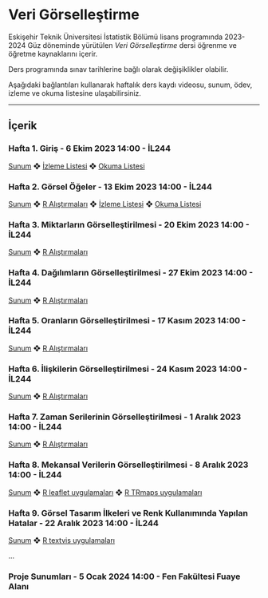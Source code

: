 # Veri Görselleştirme

Eskişehir Teknik Üniversitesi İstatistik Bölümü lisans programında 2023-2024 Güz döneminde yürütülen *Veri Görselleştirme* dersi öğrenme ve öğretme kaynaklarını içerir.

Ders programında sınav tarihlerine bağlı olarak değişiklikler olabilir.

Aşağıdaki bağlantıları kullanarak haftalık ders kaydı videosu, sunum, ödev, izleme ve okuma listesine ulaşabilirsiniz.

---

## İçerik

### Hafta 1. Giriş - 6 Ekim 2023 14:00 - İL244

[Sunum](https://github.com/mcavs/ESTUStat_2022Guz_VeriGorsellestirme/blob/main/Sunumlar/VG_Hafta1.pdf) ❖ [İzleme Listesi](https://github.com/mcavs/ESTUStat_2022Guz_VeriGorsellestirme/tree/main/%C4%B0zleme%20Listesi) ❖ [Okuma Listesi](https://github.com/mcavs/ESTUStat_2022Guz_VeriGorsellestirme/tree/main/Okuma%20Listesi) 


### Hafta 2. Görsel Öğeler - 13 Ekim 2023 14:00  - İL244

[Sunum](https://github.com/mcavs/ESTUStat_2022Guz_VeriGorsellestirme/blob/main/Sunumlar/VG_Hafta2.pdf) ❖ [R Alıştırmaları](https://github.com/mcavs/ESTUStat_2022Guz_VeriGorsellestirme/blob/main/Al%C4%B1%C5%9Ft%C4%B1rmalar/VG_al%C4%B1s%CC%A7t%C4%B1rma_h2.R) ❖ [İzleme Listesi](https://github.com/mcavs/ESTUStat_2022Guz_VeriGorsellestirme/tree/main/%C4%B0zleme%20Listesi) ❖ [Okuma Listesi](https://github.com/mcavs/ESTUStat_2022Guz_VeriGorsellestirme/tree/main/Okuma%20Listesi) 


### Hafta 3. Miktarların Görselleştirilmesi - 20 Ekim 2023 14:00  - İL244

[Sunum](https://github.com/mcavs/ESTUStat_2022Guz_VeriGorsellestirme/blob/main/Sunumlar/VG_Hafta3.pdf) ❖ [R Alıştırmaları](https://github.com/mcavs/ESTUStat_2022Guz_VeriGorsellestirme/blob/main/Al%C4%B1%C5%9Ft%C4%B1rmalar/VG_al%C4%B1s%CC%A7t%C4%B1rma_h3.R) 


### Hafta 4. Dağılımların Görselleştirilmesi - 27 Ekim 2023 14:00  - İL244

[Sunum](https://github.com/mcavs/ESTUStat_2022Guz_VeriGorsellestirme/blob/main/Sunumlar/VG_Hafta4.pdf) ❖ [R Alıştırmaları](https://github.com/mcavs/ESTUStat_2022Guz_VeriGorsellestirme/blob/main/Al%C4%B1%C5%9Ft%C4%B1rmalar/VG_al%C4%B1s%CC%A7t%C4%B1rma_h4.R) 


### Hafta 5. Oranların Görselleştirilmesi - 17 Kasım 2023 14:00  - İL244

[Sunum](https://github.com/mcavs/ESTUStat_2022Guz_VeriGorsellestirme/blob/main/Sunumlar/VG_Hafta5.pdf) ❖ [R Alıştırmaları](https://github.com/mcavs/ESTUStat_2022Guz_VeriGorsellestirme/blob/main/Al%C4%B1%C5%9Ft%C4%B1rmalar/VG_al%C4%B1s%CC%A7t%C4%B1rma_h5.R) 

### Hafta 6. İlişkilerin Görselleştirilmesi - 24 Kasım 2023 14:00  - İL244

[Sunum](https://github.com/mcavs/ESTUStat_2022Guz_VeriGorsellestirme/blob/main/Sunumlar/VG_Hafta6.pdf) ❖ [R Alıştırmaları](https://github.com/mcavs/ESTUStat_2022Guz_VeriGorsellestirme/blob/main/Al%C4%B1%C5%9Ft%C4%B1rmalar/VG_al%C4%B1s%CC%A7t%C4%B1rma_h6.R)

### Hafta 7. Zaman Serilerinin Görselleştirilmesi - 1 Aralık 2023 14:00  - İL244

[Sunum](https://github.com/mcavs/ESTUStat_2022Guz_VeriGorsellestirme/blob/main/Sunumlar/VG_Hafta6_2.pdf) ❖ [R Alıştırmaları](https://github.com/mcavs/ESTUStat_2022Guz_VeriGorsellestirme/blob/main/Al%C4%B1%C5%9Ft%C4%B1rmalar/VG_al%C4%B1s%CC%A7t%C4%B1rma_h7.R) 

### Hafta 8. Mekansal Verilerin Görselleştirilmesi - 8 Aralık 2023 14:00 - İL244

[Sunum](https://github.com/mcavs/ESTUStat_2022Guz_VeriGorsellestirme/blob/main/Sunumlar/VG_Hafta7.pdf) ❖ [R leaflet uygulamaları](https://github.com/mcavs/ESTUStat_2022Guz_VeriGorsellestirme/blob/main/Al%C4%B1%C5%9Ft%C4%B1rmalar/leaflet.R) ❖ [R TRmaps uygulamaları](https://github.com/mcavs/ESTUStat_2022Guz_VeriGorsellestirme/blob/main/Al%C4%B1%C5%9Ft%C4%B1rmalar/TRmaps.R) 

### Hafta 9. Görsel Tasarım İlkeleri ve Renk Kullanımında Yapılan Hatalar - 22 Aralık 2023 14:00  - İL244

[Sunum](https://github.com/mcavs/ESTUStat_2022Guz_VeriGorsellestirme/blob/main/Sunumlar/VG_Hafta8.pdf) ❖ [R textvis uygulamaları](https://github.com/mcavs/ESTUStat_2022Guz_VeriGorsellestirme/blob/main/Al%C4%B1%C5%9Ft%C4%B1rmalar/R_textvis.R)

...


### Proje Sunumları - 5 Ocak 2024 14:00  - Fen Fakültesi Fuaye Alanı
